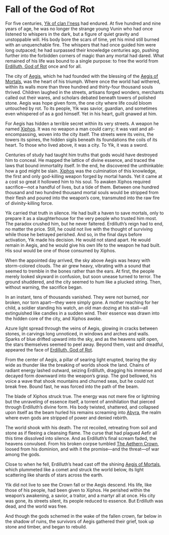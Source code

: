 # Fall of the God of Rot

For five centuries, [Yik of clan I'ness](../../Characters%20of%20Interest/Yik%20of%20clan%20I'ness.md) had endured. At five hundred and nine years of age, he was no longer the strange young Vunin who had once listened to whispers in the dark, but a figure of quiet gravity and unstoppable will. His body bore the scars of time, yet his mind still burned with an unquenchable fire. The whispers that had once guided him were long outpaced; he had surpassed their knowledge centuries ago, pushing further into the forbidden corners of magic than any mortal had dared. What remained of his life was bound to a single purpose: to free the world from [Erdilluth, God of Rot](../../Gods/Fallen%20Gods/Erdilluth,%20God%20of%20Rot.md) once and for all.

The city of [Aegis](../../Places%20of%20Interest/Aegis.md), which he had founded with the blessing of the [Aegis of Mortals](../../Concepts/Aegis%20of%20Mortals.md), was the heart of his triumph. Where once the world had withered, within its walls more than three hundred and thirty-four thousand souls thrived. Children laughed in the streets, artisans forged wonders, merchants called out their wares, and scholars debated beneath towers of polished stone. Aegis was hope given form, the one city where life could bloom untouched by rot. To its people, Yik was savior, guardian, and sometimes even whispered of as a god himself. Yet in his heart, guilt gnawed at him.

For Aegis has hidden a terrible secret within its very streets. A weapon he named [Xiphos](../../Concepts/Xiphos.md). It was no weapon a man could carry; it was vast and all-encompassing, woven into the city itself. The streets were its veins, the towers its spines, the hidden sigils beneath its foundations the coils of its heart. To those who lived above, it was a city. To Yik, it was a sword.

Centuries of study had taught him truths that gods would have destroyed him to conceal. He mapped the lattice of divine essence, and traced the laws that bound immortality itself. In the end, he discovered the unthinkable: how a god might be slain. [Xiphos](../../Concepts/Xiphos.md) was the culmination of this knowledge, the first and only god-killing weapon forged by mortal hands. Yet it came at a cost so great it hollowed him to his soul. To awaken Xiphos required sacrifice—not a handful of lives, but a tide of them. Between one hundred thousand and two hundred thousand mortal souls would be stripped from their flesh and poured into the weapon’s core, transmuted into the raw fire of divinity-killing force.

Yik carried that truth in silence. He had built a haven to save mortals, only to prepare it as a slaughterhouse for the very people who trusted him most. The paradox crushed him, but he never faltered. Erdilluth’s reign had to end, no matter the price. Still, he could not live with the thought of surviving while those he betrayed perished. And so, in the final days before activation, Yik made his decision. He would not stand apart. He would remain in Aegis, and he would give his own life to the weapon he had built. His soul would be one of those consumed by Xiphos.

When the appointed day arrived, the sky above Aegis was heavy with storm-colored clouds. The air grew heavy, vibrating with a sound that seemed to tremble in the bones rather than the ears. At first, the people merely looked skyward in confusion, but soon unease turned to terror. The ground shuddered, and the city seemed to hum like a plucked string. Then, without warning, the sacrifice began.

In an instant, tens of thousands vanished. They were not burned, nor broken, nor torn apart—they were simply gone. A mother reaching for her child, a soldier standing his watch, an old man dozing at his stall—all extinguished like candles in a sudden wind. Their essence was drawn into the hidden core of the city, and Xiphos awoke.

Azure light spread through the veins of Aegis, glowing in cracks between stones, in carvings long unnoticed, in windows and arches and walls. Sparks of blue drifted upward into the sky, and as the heavens split open, the stars themselves seemed to peel away. Beyond them, vast and dreadful, appeared the face of [Erdilluth, God of Rot](../../Gods/Fallen%20Gods/Erdilluth,%20God%20of%20Rot.md).

From the center of Aegis, a pillar of searing light erupted, tearing the sky wide as thunder like the breaking of worlds shook the land. Chains of radiant energy lashed outward, seizing Erdilluth, dragging his immense and decayed form downward into the weapon’s grasp. The god bellowed, his voice a wave that shook mountains and churned seas, but he could not break free. Bound fast, he was forced into the path of the beam.

The blade of Xiphos struck true. The energy was not mere fire or lightning but the unraveling of essence itself, a torrent of annihilation that pierced through Erdilluth’s divine form. His body twisted, shattered, and collapsed upon itself as the beam hurled his remains screaming into [Abyra](../../Realms/Abyra.md), the realm where even gods are stripped of power and denied rebirth.

The world shook with his death. The rot recoiled, retreating from soil and stone as if fleeing a cleansing flame. The curse that had plagued Aefir all this time dissolved into silence. And as Erdilluth’s final scream faded, the heavens convulsed. From his broken corpse tumbled [The Aethern Crown](../../Concepts/The%20Aethern%20Crown.md), loosed from his dominion, and with it the promise—and the threat—of war among the gods.

Close to when he fell, Erdilluth’s head cast off the shining [Aegis of Mortals](../../Concepts/Aegis%20of%20Mortals.md), which plummeted like a comet and struck the world below, its light scattering like shards of stars across the earth.

Yik did not live to see the Crown fall or the Aegis descend. His life, like those of his people, had been given to Xiphos. He perished within the weapon’s awakening, a savior, a traitor, and a martyr all at once. His city was gone, its streets silent, its people reduced to essence. But Erdilluth was dead, and the world was free.

And though the gods schemed in the wake of the fallen crown, far below in the shadow of ruins, the survivors of Aegis gathered their grief, took up stone and timber, and began to rebuild.
